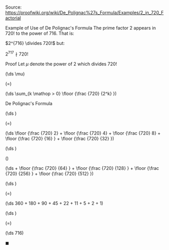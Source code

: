 # 

Source: https://proofwiki.org/wiki/De_Polignac%27s_Formula/Examples/2_in_720_Factorial

Example of Use of De Polignac's Formula
The prime factor $2$ appears in $720!$ to the power of $716$.
That is:

$2^{716} \divides 720!$
but:

$2^{717} \nmid 720!$


Proof
Let $\mu$ denote the power of $2$ which divides $720!$














\(\ds \mu\)

\(=\)







\(\ds \sum_{k \mathop > 0} \floor {\frac {720} {2^k} }\)





De Polignac's Formula














\(\ds \)

\(=\)







\(\ds \floor {\frac {720} 2} + \floor {\frac {720} 4} + \floor {\frac {720} 8} + \floor {\frac {720} {16} } + \floor {\frac {720} {32} }\)




















\(\ds \)

\(\)







\(\ds + \floor {\frac {720} {64} } + \floor {\frac {720} {128} } + \floor {\frac {720} {256} } + \floor {\frac {720} {512} }\)




















\(\ds \)

\(=\)







\(\ds 360 + 180 + 90 + 45 + 22 + 11 + 5 + 2 + 1\)




















\(\ds \)

\(=\)







\(\ds 716\)









$\blacksquare$





